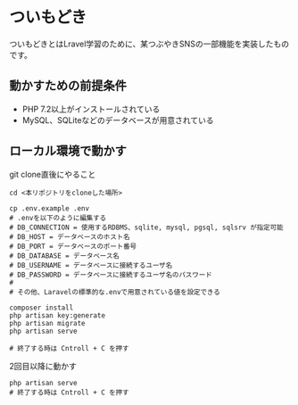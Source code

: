 # ついもどき

ついもどきとはLravel学習のために、某つぶやきSNSの一部機能を実装したものです。

## 動かすための前提条件

* PHP 7.2以上がインストールされている
* MySQL、SQLiteなどのデータベースが用意されている

## ローカル環境で動かす

git clone直後にやること

```
cd <本リポジトリをcloneした場所>

cp .env.example .env
# .envを以下のように編集する
# DB_CONNECTION = 使用するRDBMS、sqlite, mysql, pgsql, sqlsrv が指定可能
# DB_HOST = データベースのホスト名
# DB_PORT = データベースのポート番号
# DB_DATABASE = データベース名
# DB_USERNAME = データベースに接続するユーザ名
# DB_PASSWORD = データベースに接続するユーザ名のパスワード
#
# その他、Laravelの標準的な.envで用意されている値を設定できる

composer install
php artisan key:generate
php artisan migrate
php artisan serve

# 終了する時は Cntroll + C を押す
```

2回目以降に動かす

```
php artisan serve
# 終了する時は Cntroll + C を押す
```
